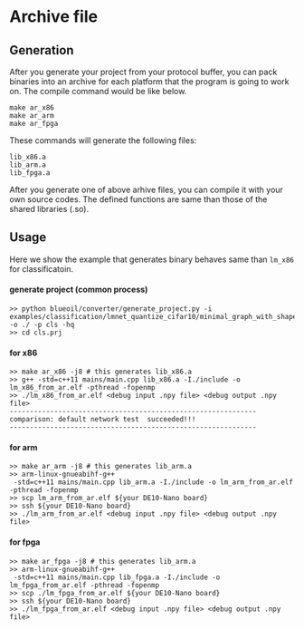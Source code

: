 # Archive file

## Generation
After you generate your project from your protocol buffer, you can pack binaries into an archive for each platform that the program is going to work on. 
The compile command would be like below.

```
make ar_x86
make ar_arm
make ar_fpga
```

These commands will generate the following files:
```
lib_x86.a
lib_arm.a
lib_fpga.a
```

After you generate one of above arhive files, you can compile it with your own source codes.
The defined functions are same than those of the shared libraries (.so).

## Usage
Here we show the example that generates binary behaves same than `lm_x86` for classificatoin.


#### generate project (common process)
```
>> python blueoil/converter/generate_project.py -i examples/classification/lmnet_quantize_cifar10/minimal_graph_with_shape.pb -o ./ -p cls -hq
>> cd cls.prj
```

#### for x86
```
>> make ar_x86 -j8 # this generates lib_x86.a
>> g++ -std=c++11 mains/main.cpp lib_x86.a -I./include -o lm_x86_from_ar.elf -pthread -fopenmp
>> ./lm_x86_from_ar.elf <debug input .npy file> <debug output .npy file>
-------------------------------------------------------------
comparison: default network test  succeeded!!!
-------------------------------------------------------------
```

#### for arm
```
>> make ar_arm -j8 # this generates lib_arm.a
>> arm-linux-gnueabihf-g++
 -std=c++11 mains/main.cpp lib_arm.a -I./include -o lm_arm_from_ar.elf -pthread -fopenmp
>> scp lm_arm_from_ar.elf ${your DE10-Nano board}
>> ssh ${your DE10-Nano board}
>> ./lm_arm_from_ar.elf <debug input .npy file> <debug output .npy file>
```

#### for fpga
```
>> make ar_fpga -j8 # this generates lib_arm.a
>> arm-linux-gnueabihf-g++
 -std=c++11 mains/main.cpp lib_fpga.a -I./include -o lm_fpga_from_ar.elf -pthread -fopenmp
>> scp ./lm_fpga_from_ar.elf ${your DE10-Nano board}
>> ssh ${your DE10-Nano board}
>> ./lm_fpga_from_ar.elf <debug input .npy file> <debug output .npy file>
```
